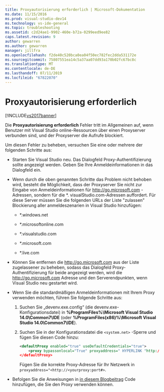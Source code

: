 ```yaml
---
title: Proxyautorisierung erforderlich | Microsoft-Dokumentation
ms.date: 11/15/2016
ms.prod: visual-studio-dev14
ms.technology: vs-ide-general
ms.topic: troubleshooting
ms.assetid: c2d24ae1-9902-460e-b72a-0299eed9ee82
caps.latest.revision: 9
author: gewarren
ms.author: gewarren
manager: jillfra
ms.openlocfilehash: f2de40c520bca0ea04f50ec782fec2dda531172e
ms.sourcegitcommit: 75807551ea14c5a37aa07dd93a170b02fc67bc8c
ms.translationtype: MT
ms.contentlocale: de-DE
ms.lasthandoff: 07/11/2019
ms.locfileid: "67822070"
---
```

# <a name="proxy-authorization-required"></a>Proxyautorisierung erforderlich
[!INCLUDE[vs2017banner](../../includes/vs2017banner.md)]

Die **Proxyautorisierung erforderlich** Fehler tritt im Allgemeinen auf, wenn Benutzer mit Visual Studio online-Ressourcen über einen Proxyserver verbunden sind, und der Proxyserver die Aufrufe blockiert.

Um diesen Fehler zu beheben, versuchen Sie eine oder mehrere der folgenden Schritte aus:

- Starten Sie Visual Studio neu. Das Dialogfeld Proxy-Authentifizierung sollte angezeigt werden. Geben Sie Ihre Anmeldeinformationen in das Dialogfeld ein.

- Wenn durch die oben genannten Schritte das Problem nicht behoben wird, besteht die Möglichkeit, dass der Proxyserver Sie nicht zur Eingabe von Anmeldeinformationen für http://go.microsoft.com -Adressen, sondern für die *. visualStudio.com-Adressen auffordert. Für diese Server müssen Sie die folgenden URLs der Liste "zulassen" Blockierung aller anmeldeszenarien in Visual Studio hinzufügen:

  - *.windows.net

  - *.microsoftonline.com

  - *.visualstudio.com

  - *.microsoft.com

  - *.live.com

- Können Sie entfernen die http://go.microsoft.com aus der Liste zugelassener zu beheben, sodass das Dialogfeld Proxy-Authentifizierung für beide angezeigt werden, wird die http://go.microsoft.com Adresse und den Serverendpunkten, wenn Visual Studio neu gestartet wird.

- Wenn Sie die standardmäßigen Anmeldeinformationen mit Ihrem Proxy verwenden möchten, führen Sie folgende Schritte aus:

   1. Suchen Sie „devenv.exe.config“ (die devenv.exe-Konfigurationsdatei) in **%ProgramFiles%\Microsoft Visual Studio 14.0\Common7\IDE** (oder **%ProgramFiles(x86)%\Microsoft Visual Studio 14.0\Common7\IDE**).

   2. Suchen Sie in der Konfigurationsdatei die `<system.net>` -Sperre und fügen Sie diesen Code hinzu:

      ```xml
      <defaultProxy enabled="true" useDefaultCredentials="true">
          <proxy bypassonlocal="True" proxyaddress=" HYPERLINK "http://<yourproxy:port#" http://<yourproxy:port#>"/>
      </defaultProxy>
      ```

      Fügen Sie die korrekte Proxy-Adresse für Ihr Netzwerk in `proxyaddress="<http://<yourproxy:port#>`.

- Befolgen Sie die Anweisungen in [in diesem Blogbeitrag](http://blogs.msdn.com/b/rido/archive/2010/05/06/how-to-connect-to-tfs-through-authenticated-web-proxy.aspx) Code hinzufügen, die Sie den Proxy verwenden können.
